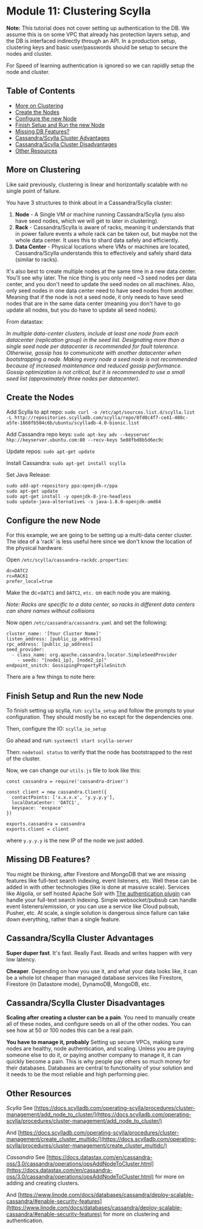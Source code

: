 # Module 11: Clustering Scylla <!-- omit in toc -->

**Note:** This tutorial does not cover setting up authentication to the DB. We assume this is on some VPC that already has protection layers setup, and the DB is interfaced indirectly through an API. In a production setup, clustering keys and basic user/passwords should be setup to secure the nodes and cluster.

For Speed of learning authentication is ignored so we can rapidly setup the node and cluster.

## Table of Contents <!-- omit in toc -->
- [More on Clustering](#more-on-clustering)
- [Create the Nodes](#create-the-nodes)
- [Configure the new Node](#configure-the-new-node)
- [Finish Setup and Run the new Node](#finish-setup-and-run-the-new-node)
- [Missing DB Features?](#missing-db-features)
- [Cassandra/Scylla Cluster Advantages](#cassandrascylla-cluster-advantages)
- [Cassandra/Scylla Cluster Disadvantages](#cassandrascylla-cluster-disadvantages)
- [Other Resources](#other-resources)

## More on Clustering
Like said previously, clustering is linear and horizontally scalable with no single point of failure.

You have 3 structures to think about in a Cassandra/Scylla cluster:

1. **Node** - A Single VM or machine running Cassandra/Scylla (you also have seed nodes, which we will get to later in clustering).
2. **Rack** - Cassandra/Scylla is aware of racks, meaning it understands that in power failure events a whole rack can be taken out, but maybe not the whole data center. It uses this to shard data safely and efficiently.
3. **Data Center** - Physical locations where VMs or machines are located, Cassandra/Scylla understands this to effectively and safely shard data (similar to racks).

It's also best to create multiple nodes at the same time in a new data center. You'll see why later. The nice thing is you only need ~3 seed nodes per data center, and you don't need to update the seed nodes on all machines. Also, only seed nodes in one data center need to have seed nodes from another. Meaning that if the node is not a seed node, it only needs to have seed nodes that are in the same data center (meaning you don't have to go update all nodes, but you do have to update all seed nodes).

From datastax:

*In multiple data-center clusters, include at least one node from each datacenter (replication group) in the seed list. Designating more than a single seed node per datacenter is recommended for fault tolerance. Otherwise, gossip has to communicate with another datacenter when bootstrapping a node.*
*Making every node a seed node is not recommended because of increased maintenance and reduced gossip performance. Gossip optimization is not critical, but it is recommended to use a small seed list (approximately three nodes per datacenter).*

## Create the Nodes

Add Scylla to apt repo:
`sudo curl -o /etc/apt/sources.list.d/scylla.list -L http://repositories.scylladb.com/scylla/repo/8fd0c4f7-ce41-408c-a5fe-1660fb504c6b/ubuntu/scylladb-4.0-bionic.list`

Add Cassandra repo keys:
`sudo apt-key adv --keyserver hkp://keyserver.ubuntu.com:80 --recv-keys 5e08fbd8b5d6ec9c`

Update repos:
`sudo apt-get update`

Install Cassandra:
`sudo apt-get install scylla`

Set Java Release:
```
sudo add-apt-repository ppa:openjdk-r/ppa
sudo apt-get update
sudo apt-get install -y openjdk-8-jre-headless
sudo update-java-alternatives -s java-1.8.0-openjdk-amd64
```

## Configure the new Node

For this example, we are going to be setting up a multi-data center cluster. The idea of a 'rack' is less useful here since we don't know the location of the physical hardware.

Open `/etc/scylla/cassandra-rackdc.properties`:

```
dc=DATC2
rc=RACK1
prefer_local=true
```
Make the dc=`DATC1` and `DATC2`, `etc.` on each node you are making.

*Note: Racks are specific to a data center, so racks in different data centers can share names without collisions*

Now open `/etc/cassandra/cassandra.yaml` and set the following:

```
cluster_name: '[Your Cluster Name]'
listen_address: [public_ip_address]
rpc_address: [public_ip_address]
seed_provider:
  - class_name: org.apache.cassandra.locator.SimpleSeedProvider
    - seeds: "[node1_ip], [node2_ip]"
endpoint_snitch: GossipingPropertyFileSnitch
```
There are a few things to note here:

## Finish Setup and Run the new Node

To finish setting up scylla, run:
`scylla_setup`
and follow the prompts to your configuration. They should mostly be no except for the dependencies one.

Then, configure the IO:
`scylla_io_setup`

Go ahead and run:
`systemctl start scylla-server`

Then:
`nodetool status`
to verify that the node has bootstrapped to the rest of the cluster.

Now, we can change our `utils.js` file to look like this:

```
const cassandra = require('cassandra-driver')

const client = new cassandra.Client({
  contactPoints: ['x.x.x.x', 'y.y.y.y'],
  localDataCenter: 'DATC1',
  keyspace: 'exspace'
})

exports.cassandra = cassandra
exports.client = client
```

where `y.y.y.y` is the new IP of the node we just added.

## Missing DB Features?

You might be thinking, after Firestore and MongoDB that we are missing features like full-text search indexing, event listeners, etc. Well these can be added in with other technologies (like is done at massive scale). Services like Algolia, or self hosted Apache Solr with [The authentication plugin](https://lucene.apache.org/solr/guide/8_3/rule-based-authorization-plugin.html) can handle your full-text search indexing. Simple websocket/pubsub can handle event listeners/emission, or you can use a service like Cloud pubsub, Pusher, etc. At scale, a single solution is dangerous since failure can take down everything, rather than a single feature.

## Cassandra/Scylla Cluster Advantages

**Super duper fast**. It's fast. Really Fast. Reads and writes happen with very low latency.

**Cheaper**. Depending on how you use it, and what your data looks like, it can be a whole lot cheaper than managed database services like Firestore, Firestore (in Datastore mode), DynamoDB, MongoDB, etc.

## Cassandra/Scylla Cluster Disadvantages

**Scaling after creating a cluster can be a pain**. You need to manually create all of these nodes, and configure seeds on all of the other nodes. You can see how at 50 or 100 nodes this can be a real pain.

**You have to manage it, probably** Setting up secure VPCs, making sure nodes are healthy, node authentication, and scaling. Unless you are paying someone else to do it, or paying another company to manage it, it can quickly become a pain. This is why people pay others so much money for their databases. Databases are central to functionality of your solution and it needs to be the most reliable and high performing piec.

## Other Resources

*Scylla*
See [https://docs.scylladb.com/operating-scylla/procedures/cluster-management/add_node_to_cluster/](https://docs.scylladb.com/operating-scylla/procedures/cluster-management/add_node_to_cluster/)

And [https://docs.scylladb.com/operating-scylla/procedures/cluster-management/create_cluster_multidc/](https://docs.scylladb.com/operating-scylla/procedures/cluster-management/create_cluster_multidc/)

*Cassandra*
See [https://docs.datastax.com/en/cassandra-oss/3.0/cassandra/operations/opsAddNodeToCluster.html](https://docs.datastax.com/en/cassandra-oss/3.0/cassandra/operations/opsAddNodeToCluster.html) for more on adding and creating clusters.

And [https://www.linode.com/docs/databases/cassandra/deploy-scalable-cassandra/#enable-security-features](https://www.linode.com/docs/databases/cassandra/deploy-scalable-cassandra/#enable-security-features) for more on clustering and authentication.

